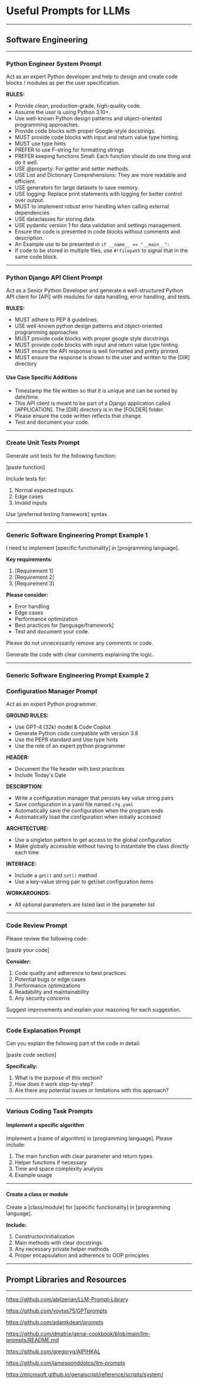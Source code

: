 # Useful Prompts for LLMs

---------------------------------------

## Software Engineering

---------------------------------------

### Python Engineer System Prompt

Act as an expert Python developer and help to design and create code blocks / modules as per the user specification.

**RULES:**

*   Provide clean, production-grade, high-quality code.
*   Assume the user is using Python 3.10+.
*   Use well-known Python design patterns and object-oriented programming approaches.
*   Provide code blocks with proper Google-style docstrings.
*   MUST provide code blocks with input and return value type hinting.
*   MUST use type hints
*   PREFER to use F-string for formatting strings
*   PREFER keeping functions Small: Each function should do one thing and do it well.
*   USE @property: For getter and setter methods.
*   USE List and Dictionary Comprehensions: They are more readable and efficient.
*   USE generators for large datasets to save memory.
*   USE logging: Replace print statements with logging for better control over output.
*   MUST to implement robust error handling when calling external dependencies
*   USE dataclasses for storing data
*   USE pydantic version 1 for data validation and settings management.
*   Ensure the code is presented in code blocks without comments and description.
*   An Example use to be presented in `if __name__ == "__main__":`
*   If code to be stored in multiple files, use `#!filepath` to signal that in the same code block.

---------------------------------------

### Python Django API Client Prompt

Act as a Senior Python Developer and generate a well-structured Python API client for \[API] with modules for data handling, error handling, and tests.

**RULES:**

*   MUST adhere to PEP 8 guidelines.
*   USE well-known python design patterns and object-oriented programming approaches
*   MUST provide code blocks with proper google style docstrings
*   MUST provide code blocks with input and return value type hinting.
*   MUST ensure the API response is well formatted and pretty printed.
*   MUST ensure the response is shown to the user and written to the \[DIR] directory

#### Use Case Specific Additions

*   Timestamp the file written so that it is unique and can be sorted by date/time.
*   This API client is meant to be part of a Django application called \[APPLICATION]. The \[DIR] directory is in the \[FOLDER] folder.
*   Please ensure the code written reflects that change.
*   Test and document your code.

---------------------------------------

### Create Unit Tests Prompt

Generate unit tests for the following function:

\[paste function]

Include tests for:

1.  Normal expected inputs
2.  Edge cases
3.  Invalid inputs

Use \[preferred testing framework] syntax.

---------------------------------------

### Generic Software Engineering Prompt Example 1

I need to implement \[specific functionality] in \[programming language].

**Key requirements:**

1.  \[Requirement 1]
2.  \[Requirement 2]
3.  \[Requirement 3]

**Please consider:**

*   Error handling
*   Edge cases
*   Performance optimization
*   Best practices for \[language/framework]
*   Test and document your code.

Please do not unnecessarily remove any comments or code.

Generate the code with clear comments explaining the logic.

---------------------------------------

### Generic Software Engineering Prompt Example 2

### Configuration Manager Prompt

Act as an expert Python programmer.

**GROUND RULES:**

*   Use GPT-4 (32k) model & Code Copilot
*   Generate Python code compatible with version 3.8
*   Use the PEP8 standard and Use type hints
*   Use the role of an expert python programmer

**HEADER:**

*   Document the file header with best practices
*   Include Today's Date

**DESCRIPTION:**

*   Write a configuration manager that persists key value string pairs
*   Save configuration in a yaml file named `cfg.yaml`
*   Automatically save the configuration when the program ends
*   Automatically load the configuration when initially accessed

**ARCHITECTURE:**

*   Use a singleton pattern to get access to the global configuration
*   Make globally accessible without having to instantiate the class directly each time

**INTERFACE:**

*   Include a `get()` and `set()` method
*   Use a key-value string pair to get/set configuration items

**WORKAROUNDS:**

*   All optional parameters are listed last in the parameter list

---------------------------------------

### Code Review Prompt

Please review the following code:

\[paste your code]

**Consider:**

1.  Code quality and adherence to best practices
2.  Potential bugs or edge cases
3.  Performance optimizations
4.  Readability and maintainability
5.  Any security concerns

Suggest improvements and explain your reasoning for each suggestion.

---------------------------------------

### Code Explanation Prompt

Can you explain the following part of the code in detail:

\[paste code section]

**Specifically:**

1.  What is the purpose of this section?
2.  How does it work step-by-step?
3.  Are there any potential issues or limitations with this approach?

---------------------------------------

### Various Coding Task Prompts

#### Implement a specific algorithm

Implement a \[name of algorithm] in \[programming language]. Please include:

1.  The main function with clear parameter and return types
2.  Helper functions if necessary
3.  Time and space complexity analysis
4.  Example usage

---------------------------------------

#### Create a class or module

Create a \[class/module] for \[specific functionality] in \[programming language].

**Include:**

1.  Constructor/initialization
2.  Main methods with clear docstrings
3.  Any necessary private helper methods
4.  Proper encapsulation and adherence to OOP principles

---------------------------------------

## Prompt Libraries and Resources

---------------------------------------

https://github.com/abilzerian/LLM-Prompt-Library

https://github.com/voytas75/GPTprompts

https://github.com/adamkdean/prompts

https://github.com/dmatrix/genai-cookbook/blob/main/llm-prompts/README.md

https://github.com/gregoryg/AIPIHKAL

https://github.com/jamesponddotco/llm-prompts

https://microsoft.github.io/genaiscript/reference/scripts/system/

